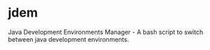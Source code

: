 # jdem
Java Development Environments Manager - A bash script to switch between java development environments.
